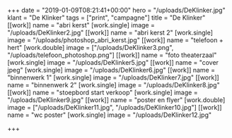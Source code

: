 +++
date = "2019-01-09T08:21:41+00:00"
hero = "/uploads/DeKlinker.jpg"
klant = "De Klinker"
tags = ["print", "campagne"]
title = "De Klinker"
[[work]]
name = "abri kerst"
[work.single]
image = "/uploads/DeKlinker2.jpg"
[[work]]
name = "abri kerst 2"
[work.single]
image = "/uploads/photoshop_abri_kerst.jpg"
[[work]]
name = "telefoon + hert"
[work.double]
image = ["/uploads/DeKlinker3.png", "/uploads/telefoon_photoshop.png"]
[[work]]
name = "foto theaterzaal"
[work.single]
image = "/uploads/DeKlinker5.jpg"
[[work]]
name = "cover jpeg"
[work.single]
image = "/uploads/DeKlinker6.jpg"
[[work]]
name = "binnenwerk 1"
[work.single]
image = "/uploads/DeKlinker7.jpg"
[[work]]
name = "binnenwerk 2"
[work.single]
image = "/uploads/DeKlinker8.jpg"
[[work]]
name = "stoepbord start verkoop"
[work.single]
image = "/uploads/DeKlinker9.jpg"
[[work]]
name = "poster en flyer"
[work.double]
image = ["/uploads/DeKlinker11.jpg", "/uploads/DeKlinker10.jpg"]
[[work]]
name = "wc poster"
[work.single]
image = "/uploads/DeKlinker12.jpg"

+++
